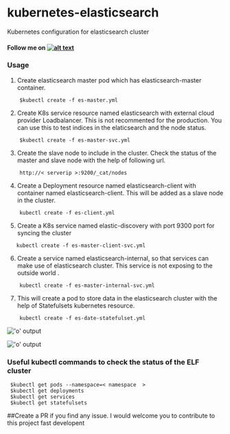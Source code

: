 # kubernetes-elasticsearch
Kubernetes configuration for elasticsearch cluster



#### Follow me on [![alt text][1.1]][1]

### Usage

1. Create elasticsearch master pod which has elasticsearch-master container.

```
    $kubectl create -f es-master.yml
```

2. Create K8s service resource named elasticsearch with external cloud provider Loadbalancer. This is not recommented for the production. You can use this to test indices in the elaticsearch and the node status.  

```
    $kubectl create -f es-master-svc.yml
```

3. Create the slave node to include in the cluster. Check the status of the master and slave node with the help of following url.

```
    http://< serverip >:9200/_cat/nodes
```


4. Create a Deployment resource named elasticsearch-client with container named elasticsearch-client. This will be added as a slave node
   in the cluster. 

```
    kubectl create -f es-client.yml
```

5. Create a K8s service named elastic-discovery with port 9300 port for syncing the cluster 

```
   kubectl create -f es-master-client-svc.yml
```

6. Create a service named elasticsearch-internal, so that services can make use of elasticsearch cluster. This service is not exposing to the outside world .

```
    kubectl create -f es-master-internal-svc.yml
```

 7. This will create a pod to store data in the elasticsearch cluster with the help of Statefulsets kubernetes resource. 
 
```
    kubectl create -f es-date-statefulset.yml
```
    
    
 !['o' output](http://i.imgur.com/WjMNfy0.png)




!['o' output](http://i.imgur.com/CcptHnN.png)



[1.1]: http://i.imgur.com/tXSoThF.png (twitter icon with padding)
[1]: http://www.twitter.com/rahulkrishnanra


### Useful kubectl commands to check the status of the ELF cluster 

```
 $kubectl get pods --namespace=< namespace  >
 $kubectl get deployments
 $kubectl get services
 $kubectl get statefulsets

```

##Create a PR if you find any issue. I would welcome you to contribute to this project fast developent 
